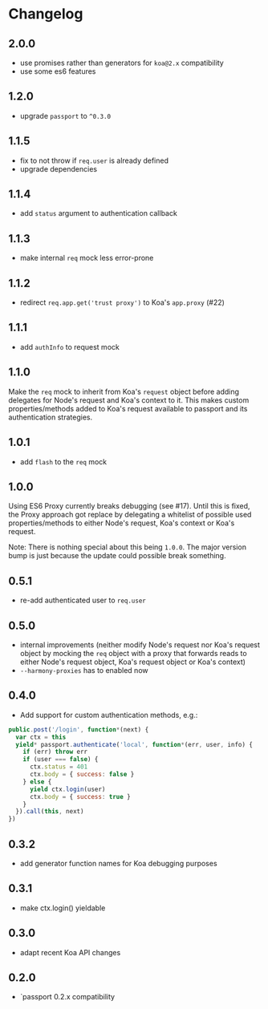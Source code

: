 # Changelog

## 2.0.0

- use promises rather than generators for `koa@2.x` compatibility
- use some es6 features

## 1.2.0

- upgrade `passport` to `^0.3.0`

## 1.1.5

- fix to not throw if `req.user` is already defined
- upgrade dependencies

## 1.1.4

- add `status` argument to authentication callback

## 1.1.3

- make internal `req` mock less error-prone

## 1.1.2

- redirect `req.app.get('trust proxy')` to Koa's `app.proxy` (#22)

## 1.1.1

- add `authInfo` to request mock

## 1.1.0

Make the `req` mock to inherit from Koa's `request` object before adding delegates for Node's request and Koa's context to it. This makes custom properties/methods added to Koa's request available to passport and its authentication strategies.

## 1.0.1

- add `flash` to the `req` mock

## 1.0.0

Using ES6 Proxy currently breaks debugging (see #17). Until this is fixed, the Proxy approach got replace by delegating a whitelist of possible used properties/methods to either Node's request, Koa's context or Koa's request.

Note: There is nothing special about this being `1.0.0`. The major version bump is just because the update could possible break something.

## 0.5.1

- re-add authenticated user to `req.user`

## 0.5.0

- internal improvements (neither modify Node's request nor Koa's request object by mocking the `req` object with a proxy that forwards reads to either Node's request object, Koa's request object or Koa's context)
- `--harmony-proxies` has to enabled now

## 0.4.0

- Add support for custom authentication methods, e.g.:

```js
public.post('/login', function*(next) {
  var ctx = this
  yield* passport.authenticate('local', function*(err, user, info) {
    if (err) throw err
    if (user === false) {
      ctx.status = 401
      ctx.body = { success: false }
    } else {
      yield ctx.login(user)
      ctx.body = { success: true }
    }
  }).call(this, next)
})
```

## 0.3.2

- add generator function names for Koa debugging purposes

## 0.3.1

- make ctx.login() yieldable

## 0.3.0

- adapt recent Koa API changes

## 0.2.0

- `passport 0.2.x compatibility